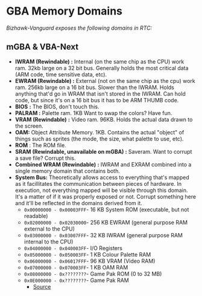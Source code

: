 # GBA Memory Domains

_Bizhawk-Vanguard exposes the following domains in RTC:_

## mGBA & VBA-Next&#x20;

* **IWRAM (Rewindable) :** Internal (on the same chip as the CPU) work ram. 32kb large on a 32 bit bus. Generally holds the most critical data (ARM code, time sensitive data, etc).
* **EWRAM (Rewindable) :** External (not on the same chip as the cpu) work ram. 256kb large on a 16 bit bus. Slower than the IWRAM. Holds anything that'd go in WRAM that isn't stored in the IWRAM. Can hold code, but since it's on a 16 bit bus it has to be ARM THUMB code.
* **BIOS** **:** The BIOS, don't touch this.
* **PALRAM :** Palette ram. 1KB Want to swap the colors? Have fun.
* **VRAM (Rewindable)** **:** Video ram. 96KB. Holds the actual data drawn to the screen.
* **OAM:** Object Attribute Memory. 1KB. Contains the actual "object" of things such as sprites (the mode, the size, what palette to use, etc).
* **ROM** : The ROM file.
* **SRAM (Rewindable, unavailable on mGBA) :** Saveram. Want to corrupt a save file? Corrupt this.
* **Combined WRAM (Rewindable)** **:** IWRAM and EXRAM combined into a single memory domain that contains both.
* **System Bus:** Theoretically allows access to everything that's mapped as it facillitates the communication between pieces of hardware. In execution, not everything mapped will be visible through this domain. It's a matter of if it was properly exposed or not. Corrupt something here and it'll be reflected in the domains derived from it.
  * `0x00000000 - 0x00003FFF`- 16 KB System ROM (executable, but not readable)
  * `0x02000000 - 0x02030000`- 256 KB EWRAM (general purpose RAM external to the CPU)
  * `0x03000000 - 0x03007FFF`- 32 KB IWRAM (general purpose RAM internal to the CPU)
  * `0x04000000 - 0x040003FF`- I/O Registers
  * `0x05000000 - 0x050003FF`- 1 KB Colour Palette RAM
  * `0x06000000 - 0x06017FFF`- 96 KB VRAM (Video RAM)
  * `0x07000000 - 0x070003FF`- 1 KB OAM RAM
  * `0x08000000 - 0x????????`- Game Pak ROM (0 to 32 MB)
  * `0x0E000000 - 0x????????`- Game Pak RAM
    * [Source](https://www.reinterpretcast.com/writing-a-game-boy-advance-game)

